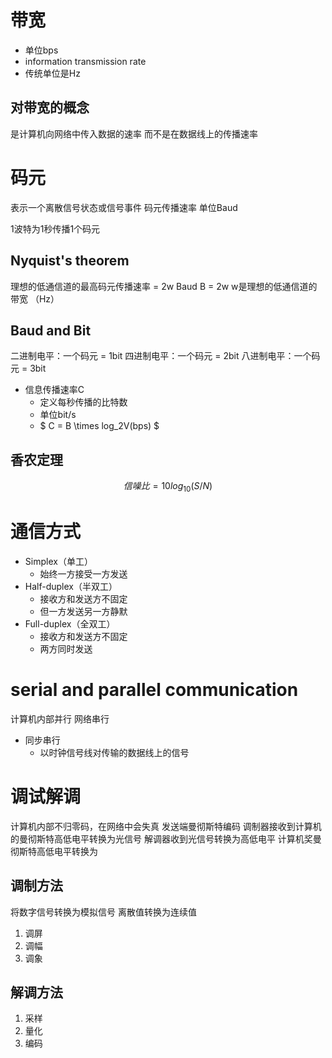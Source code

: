 # 带宽
* 单位bps
* information transmission rate
* 传统单位是Hz
 ## 对带宽的概念
 是计算机向网络中传入数据的速率
 而不是在数据线上的传播速率

# 码元
表示一个离散信号状态或信号事件
码元传播速率
单位Baud

1波特为1秒传播1个码元

## Nyquist's theorem
理想的低通信道的最高码元传播速率 = 2w Baud
B = 2w
w是理想的低通信道的带宽 （Hz）

## Baud and Bit
二进制电平：一个码元 = 1bit
四进制电平：一个码元 = 2bit
八进制电平：一个码元 = 3bit

* 信息传播速率C
  * 定义每秒传播的比特数
  * 单位bit/s
  * $ C = B \times log_2V(bps) $

## 香农定理
$$
信噪比 = 10log_{10}(S/N)
$$

# 通信方式
* Simplex（单工）
  * 始终一方接受一方发送
* Half-duplex（半双工）
  * 接收方和发送方不固定
  * 但一方发送另一方静默
* Full-duplex（全双工）
  * 接收方和发送方不固定
  * 两方同时发送
  
# serial and parallel communication
计算机内部并行
网络串行

* 同步串行
  + 以时钟信号线对传输的数据线上的信号


# 调试解调
计算机内部不归零码，在网络中会失真
发送端曼彻斯特编码
调制器接收到计算机的曼彻斯特高低电平转换为光信号
解调器收到光信号转换为高低电平
计算机奖曼彻斯特高低电平转换为

## 调制方法
将数字信号转换为模拟信号
离散值转换为连续值
1. 调屏
2. 调幅
3. 调象

## 解调方法
1. 采样
2. 量化
3. 编码
